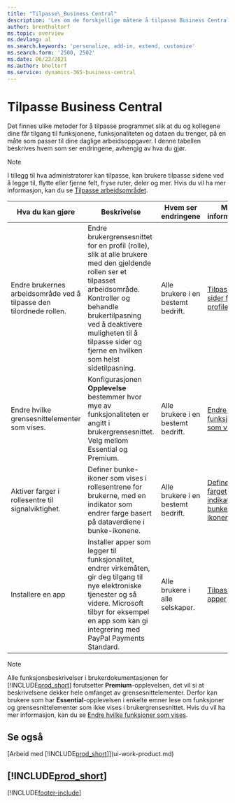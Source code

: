 ```yaml
---
title: "Tilpasse\_Business Central"
description: 'Les om de forskjellige måtene å tilpasse Business Central på, for å forbedre tilgang til funksjonalitet og funksjoner du trenger mest for det daglige arbeidet.'
author: brentholtorf
ms.topic: overview
ms.devlang: al
ms.search.keywords: 'personalize, add-in, extend, customize'
ms.search.form: '2500, 2502'
ms.date: 06/23/2021
ms.author: bholtorf
ms.service: dynamics-365-business-central
---
```

# Tilpasse Business Central

Det finnes ulike metoder for å tilpasse programmet slik at du og kollegene dine får tilgang til funksjonene, funksjonaliteten og dataen du trenger, på en måte som passer til dine daglige arbeidsoppgaver. I denne tabellen beskrives hvem som ser endringene, avhengig av hva du gjør.

> [!NOTE]
> I tillegg til hva administratorer kan tilpasse, kan brukere tilpasse sidene ved å legge til, flytte eller fjerne felt, fryse ruter, deler og mer. Hvis du vil ha mer informasjon, kan du se [Tilpasse arbeidsområdet](ui-personalization-user.md).

| Hva du kan gjøre    |  Beskrivelse  |  Hvem ser endringene  |  Mer informasjon  |
|-----|---------------|---------|-------|
|Endre brukernes arbeidsområde ved å tilpasse den tilordnede rollen.|Endre brukergrensesnittet for en profil (rolle), slik at alle brukere med den gjeldende rollen ser et tilpasset arbeidsområde. Kontroller og behandle brukertilpasning ved å deaktivere muligheten til å tilpasse sider og fjerne en hvilken som helst sidetilpasning.|Alle brukere i en bestemt bedrift.|[Tilpasse sider for profiler](ui-personalization-manage.md)|
|Endre hvilke grensesnittelementer som vises.|Konfigurasjonen **Opplevelse** bestemmer hvor mye av funksjonaliteten er angitt i brukergrensesnittet. Velg mellom Essential og Premium.|Alle brukere i en bestemt bedrift.|[Endre hvilke funksjoner som vises](ui-experiences.md)|
|Aktiver farger i rollesentre til signalviktighet.|Definer bunke-ikoner som vises i rollesentrene for brukerne, med en indikator som endrer farge basert på dataverdiene i bunke-ikonene.|Alle brukere i en bestemt bedrift.|[Definere en farget indikator for bunke-ikoner](admin-how-set-up-colored-indicator-on-cues.md)|
|Installere en app|Installer apper som legger til funksjonalitet, endrer virkemåten, gir deg tilgang til nye elektroniske tjenester og så videre. Microsoft tilbyr for eksempel en app som kan gi integrering med PayPal Payments Standard.|Alle brukere i alle selskaper.|[Tilpass med apper](ui-extensions.md)|

> [!NOTE]
> Alle funksjonsbeskrivelser i brukerdokumentasjonen for [!INCLUDE[prod_short](includes/prod_short.md)] forutsetter **Premium**-opplevelsen, det vil si at beskrivelsene dekker hele omfanget av grensesnittelementer. Derfor kan brukere som har **Essential**-opplevelsen i enkelte emner lese om funksjoner og grensesnittelementer som ikke vises i brukergrensesnittet. Hvis du vil ha mer informasjon, kan du se [Endre hvilke funksjoner som vises](ui-experiences.md).

## Se også

[Arbeid med [!INCLUDE[prod_short](includes/prod_short.md)]](ui-work-product.md)  

## [!INCLUDE[prod_short](includes/free_trial_md.md)]  


[!INCLUDE[footer-include](includes/footer-banner.md)]

